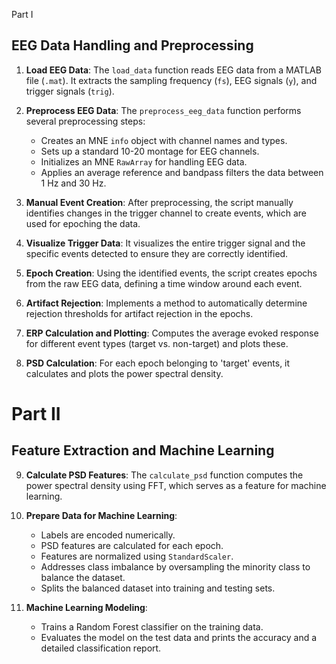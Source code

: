 Part I

## EEG Data Handling and Preprocessing
1. **Load EEG Data**: The `load_data` function reads EEG data from a MATLAB file (`.mat`). It extracts the sampling frequency (`fs`), EEG signals (`y`), and trigger signals (`trig`).

2. **Preprocess EEG Data**: The `preprocess_eeg_data` function performs several preprocessing steps:
   - Creates an MNE `info` object with channel names and types.
   - Sets up a standard 10-20 montage for EEG channels.
   - Initializes an MNE `RawArray` for handling EEG data.
   - Applies an average reference and bandpass filters the data between 1 Hz and 30 Hz.

3. **Manual Event Creation**: After preprocessing, the script manually identifies changes in the trigger channel to create events, which are used for epoching the data.

4. **Visualize Trigger Data**: It visualizes the entire trigger signal and the specific events detected to ensure they are correctly identified.

5. **Epoch Creation**: Using the identified events, the script creates epochs from the raw EEG data, defining a time window around each event.

6. **Artifact Rejection**: Implements a method to automatically determine rejection thresholds for artifact rejection in the epochs.

7. **ERP Calculation and Plotting**: Computes the average evoked response for different event types (target vs. non-target) and plots these.

8. **PSD Calculation**: For each epoch belonging to 'target' events, it calculates and plots the power spectral density.


# Part II

## Feature Extraction and Machine Learning
9. **Calculate PSD Features**: The `calculate_psd` function computes the power spectral density using FFT, which serves as a feature for machine learning.

10. **Prepare Data for Machine Learning**:
    - Labels are encoded numerically.
    - PSD features are calculated for each epoch.
    - Features are normalized using `StandardScaler`.
    - Addresses class imbalance by oversampling the minority class to balance the dataset.
    - Splits the balanced dataset into training and testing sets.

11. **Machine Learning Modeling**:
    - Trains a Random Forest classifier on the training data.
    - Evaluates the model on the test data and prints the accuracy and a detailed classification report.